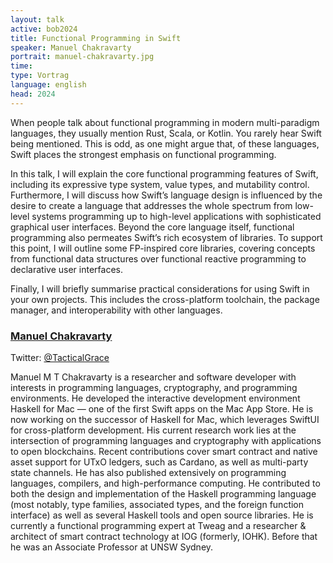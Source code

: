 ```yaml
---
layout: talk
active: bob2024
title: Functional Programming in Swift
speaker: Manuel Chakravarty
portrait: manuel-chakravarty.jpg
time: 
type: Vortrag
language: english
head: 2024
---
```


When people talk about functional programming in modern multi-paradigm
languages, they usually mention Rust, Scala, or Kotlin. You rarely
hear Swift being mentioned. This is odd, as one might argue that, of
these languages, Swift places the strongest emphasis on functional
programming.

In this talk, I will explain the core functional programming features
of Swift, including its expressive type system, value types, and
mutability control. Furthermore, I will discuss how Swift’s language
design is influenced by the desire to create a language that addresses
the whole spectrum from low-level systems programming up to high-level
applications with sophisticated graphical user interfaces. Beyond the
core language itself, functional programming also permeates Swift’s
rich ecosystem of libraries. To support this point, I will outline
some FP-inspired core libraries, covering concepts from functional
data structures over functional reactive programming to declarative
user interfaces.

Finally, I will briefly summarise practical considerations for using
Swift in your own projects. This includes the cross-platform
toolchain, the package manager, and interoperability with other
languages.


### [Manuel Chakravarty](https://JustTesting.org/)

Twitter: [@TacticalGrace](https://twitter.com/TacticalGrace)

Manuel M T Chakravarty is a researcher and software developer with
interests in programming languages, cryptography, and programming
environments. He developed the interactive development environment
Haskell for Mac — one of the first Swift apps on the Mac App Store. He
is now working on the successor of Haskell for Mac, which leverages
SwiftUI for cross-platform development. His current research work lies
at the intersection of programming languages and cryptography with
applications to open blockchains. Recent contributions cover smart
contract and native asset support for UTxO ledgers, such as Cardano,
as well as multi-party state channels. He has also published
extensively on programming languages, compilers, and high-performance
computing. He contributed to both the design and implementation of the
Haskell programming language (most notably, type families, associated
types, and the foreign function interface) as well as several Haskell
tools and open source libraries. He is currently a functional
programming expert at Tweag and a researcher & architect of smart
contract technology at IOG (formerly, IOHK). Before that he was an
Associate Professor at UNSW Sydney.
